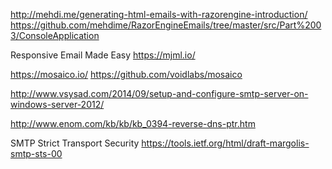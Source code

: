 

http://mehdi.me/generating-html-emails-with-razorengine-introduction/
https://github.com/mehdime/RazorEngineEmails/tree/master/src/Part%2003/ConsoleApplication




Responsive Email Made Easy
https://mjml.io/

https://mosaico.io/
https://github.com/voidlabs/mosaico


http://www.vsysad.com/2014/09/setup-and-configure-smtp-server-on-windows-server-2012/

http://www.enom.com/kb/kb/kb_0394-reverse-dns-ptr.htm

SMTP Strict Transport Security
https://tools.ietf.org/html/draft-margolis-smtp-sts-00

